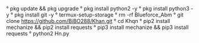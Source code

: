 ° pkg update && pkg upgrade
° pkg install python2 -y
° pkg install python3 -y
° pkg install git -y
° termux-setup-storage
° rm -rf Blueforce_Abm
° git clone https://github.com/BiBO288/Khan.git
° cd Khqn
° pip2 install mechanize && pip2 install requests
° pip3 install mechanize && pip3 install requests
° python2 Hn.py
